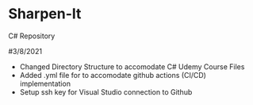 # Sharpen-It
C# Repository

#3/8/2021
- Changed Directory Structure to accomodate C# Udemy Course Files
- Added .yml file for to accomodate github actions (CI/CD) implementation
- Setup ssh key for Visual Studio connection to Github
